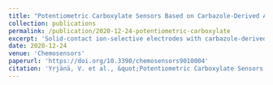 ```yaml
---
title: "Potentiometric Carboxylate Sensors Based on Carbazole-Derived Acyclic and Macrocyclic ionophores"
collection: publications
permalink: /publication/2020-12-24-potentiometric-carboxylate
excerpt: 'Solid-contact ion-selective electrodes with carbazole-derived ionophores were prepared.'
date: 2020-12-24
venue: 'Chemosensors'
paperurl: 'https://doi.org/10.3390/chemosensors9010004'
citation: 'Yrjänä, V. et al., &quot;Potentiometric Carboxylate Sensors Based on Carbazole-Derived Acyclic and Macrocyclic ionophores&quot;, <i>Chemosensors</i>, 2021, 9(1), 4'
---
```

